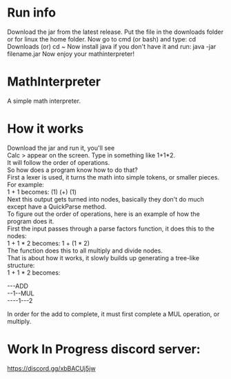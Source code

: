 # Run info

Download the jar from the latest release.
Put the file in the downloads folder or for linux the home folder.
Now go to cmd (or bash) and type:
cd Downloads (or) cd ~
Now install java if you don't have it and run:
java -jar filename.jar
Now enjoy your mathinterpreter!

# MathInterpreter
 A simple math interpreter.

# How it works
Download the jar and run it, you'll see  
Calc >
appear on the screen. Type in something like 1+1*2.  
It will follow the order of operations.  
So how does a program know how to do that?  
First a lexer is used, it turns the math into simple tokens, or smaller pieces.  
For example:  
1 + 1 becomes: (1) (+) (1)  
Next this output gets turned into nodes, basically they don't do much except have a QuickParse method.  
To figure out the order of operations, here is an example of how the program does it.  
First the input passes through a parse factors function, it does this to the nodes:  
1 + 1 * 2 becomes: 1 + (1 * 2)  
The function does this to all multiply and divide nodes.  
That is about how it works, it slowly builds up generating a tree-like structure:  
1  +  1  *  2 becomes:  

---ADD  
--1--MUL  
----1---2

In order for the add to complete, it must first complete a MUL operation, or multiply.

# Work In Progress discord server:
https://discord.gg/xbBACUj5jw
